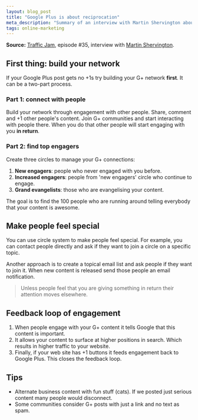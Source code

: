 ```yaml
---
layout: blog_post
title: "Google Plus is about reciprocation"
meta_description: "Summary of an interview with Martin Shervington about engaing with people on Google Plus and promoting your content."
tags: online-marketing
---
```


**Source:** [Traffic Jam](http://www.veravo.com/trafficjam/google-plus-circle-strategies-martin-shervington/), episode #35, interview with <a href='http://www.martinshervington.com/'>Martin Shervington</a>.

## First thing: build your network

If your Google Plus post gets no +1s try building your G+ network **first**. It can be a two-part process.

### Part 1: connect with people

Build your network through engagement with other people. Share, comment and +1 other people's content. Join G+ communities and start interacting with people there. When you do that other people will start engaging with you **in return**.

### Part 2: find top engagers

Create three circles to manage your G+ connections:

1. **New engagers**: people who never engaged with you before.
1. **Increased engagers**: people from 'new engagers' circle who continue to engage.
1. **Grand evangelists**: those who are evangelising your content.

The goal is to find the 100 people who are running around telling everybody that your content is awesome.

## Make people feel special

You can use circle system to make people feel special. For example, you can contact people directly and ask if they want to join a circle on a specific topic.

Another approach is to create a topical email list and ask people if they want to join it. When new content is released send those people an email notification.

> Unless people feel that you are giving something in return their attention moves elsewhere.

## Feedback loop of engagement

1. When people engage with your G+ content it tells Google that this content is important.
1. It allows your content to surface at higher positions in search. Which results in higher traffic to your website.
1. Finally, if your web site has +1 buttons it feeds engagement back to Google Plus. This closes the feedback loop.

## Tips

* Alternate business content with fun stuff (cats). If we posted just serious content many people would disconnect.
* Some communities consider G+ posts with just a link and no text as spam.